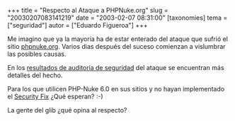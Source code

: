 +++
title = "Respecto al Ataque a PHPNuke.org"
slug = "20030207083141219"
date = "2003-02-07 08:31:00"
[taxonomies]
tema = ["seguridad"]
autor = ["Eduardo Figueroa"]
+++

Me imagino que ya la mayoría ha de estar enterado del ataque que sufrió
el sitio [phpnuke.org](http://www.phpnuke.org). Varios dias después del
suceso comienzan a vislumbrar las posibles causas.

En los [resultados de auditoría de
seguridad](http://www.phpnuke.org/modules.php?name=News&file=article&sid=5426&mode=&order=0&thold=0)
del ataque se encuentran más detalles del hecho.

Para los que utilicen PHP-Nuke 6.0 en sus sitios y no hayan implementado
el [Security
Fix](http://phpnuke.org/modules.php?name=Downloads&d_op=getit&lid=342)
¿Qué esperan? :-)

La gente del glib ¿qué opina al respecto?

